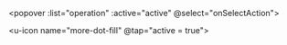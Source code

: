 <popover :list="operation" :active="active" @select="onSelectAction">

<u-icon name="more-dot-fill" @tap="active = true"></u-icon>

</popover>